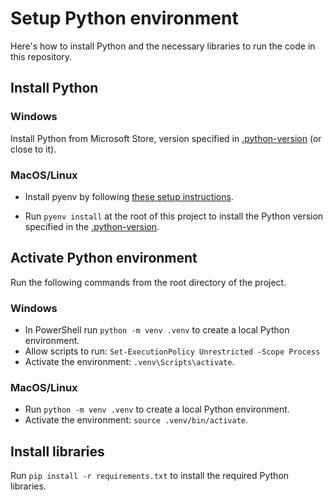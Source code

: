 # Setup Python environment

Here's how to install Python and the necessary libraries to run the code in this repository.

## Install Python

### Windows

Install Python from Microsoft Store, version specified in [.python-version](/.python-version) (or close to it).

### MacOS/Linux

* Install pyenv by following [these setup instructions](https://github.com/pyenv/pyenv?tab=readme-ov-file#installation).

* Run `pyenv install` at the root of this project to install the Python version specified in the  [.python-version](/.python-version).


## Activate Python environment

Run the following commands from the root directory of the project.

### Windows

* In PowerShell run `python -m venv .venv` to create a local Python environment.
* Allow scripts to run: `Set-ExecutionPolicy Unrestricted -Scope Process`
* Activate the environment: `.venv\Scripts\activate`.

### MacOS/Linux

* Run `python -m venv .venv` to create a local Python environment.
* Activate the environment: `source .venv/bin/activate`.

## Install libraries

Run `pip install -r requirements.txt` to install the required Python libraries.
